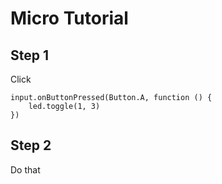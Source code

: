 # Micro Tutorial

## Step 1

Click 

```blocks
input.onButtonPressed(Button.A, function () {
    led.toggle(1, 3)
})
```

## Step 2
Do that